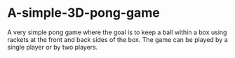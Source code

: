 # A-simple-3D-pong-game
A very simple pong game where the goal is to keep a ball within a box using rackets at the front and back sides of the box. The game can be played by a single player or by two players.
